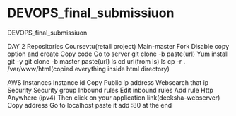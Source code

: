 # DEVOPS_final_submissiuon
DEVOPS_final_submissiuon

DAY 2
Repositories 
Coursevtu(retail project)
Main-master
Fork
Disable copy option and create
Copy code 
Go to server
git clone -b paste(url)
Yum install git -y
git clone -b  master paste(url)
ls
cd url(from ls)
ls
cp -r . /var/www/html(copied everything inside html directory)

AWS
Instances 
Instance id 
Copy Public ip address
Websearch that ip
Security
Security group
Inbound rules
Edit inbound rules
Add rule 
Http
Anywhere (ipv4)
Then click on your application link(deeksha-webserver)
Copy address
Go to localhost paste it add :80 at the end
